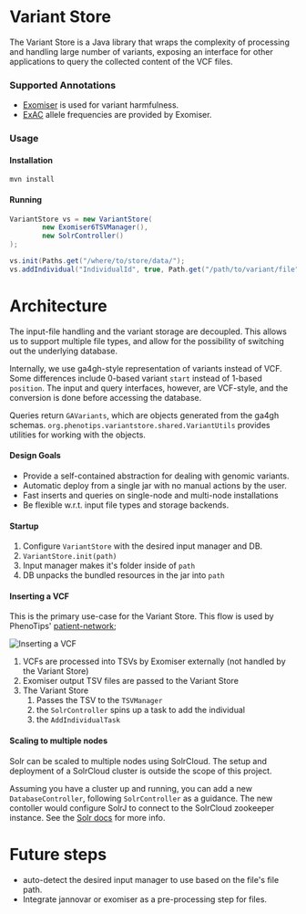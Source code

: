Variant Store
=============

The Variant Store is a Java library that wraps the complexity of processing and
handling large number of variants, exposing an interface for other applications to query
the collected content of the VCF files. 

### Supported Annotations

* [Exomiser](http://www.sanger.ac.uk/resources/software/exomiser/)
	is used for variant harmfulness.
* [ExAC](ftp://ftp.broadinstitute.org/pub/ExAC_release/release0.3/)
	allele frequencies are provided by Exomiser.

### Usage

#### Installation

    mvn install

#### Running

```java
VariantStore vs = new VariantStore(
		new Exomiser6TSVManager(),
		new SolrController()
);

vs.init(Paths.get("/where/to/store/data/");
vs.addIndividual("IndividualId", true, Path.get("/path/to/variant/file"));
```

# Architecture

The input-file handling and the variant storage are decoupled. This allows us to support multiple file 
types, and allow for the possibility of switching out the underlying database. 

Internally, we use ga4gh-style representation of variants instead of VCF. Some differences include 0-based variant 
`start` instead of 1-based `position`. The input and query interfaces, however, are VCF-style, and the conversion is 
done before accessing the database.

Queries return `GAVariants`, which are objects generated from the ga4gh schemas. 
`org.phenotips.variantstore.shared.VariantUtils` provides utilities for working with the objects.

#### Design Goals

* Provide a self-contained abstraction for dealing with genomic variants.
* Automatic deploy from a single jar with no manual actions by the user.
* Fast inserts and queries on single-node and multi-node installations
* Be flexible w.r.t. input file types and storage backends.


#### Startup

1. Configure `VariantStore` with the desired input manager and DB.
2. `VariantStore.init(path)`
3. Input manager makes it's folder inside of `path`
4. DB unpacks the bundled resources in the jar into `path`

#### Inserting a VCF

This is the primary use-case for the Variant Store. This flow is used by PhenoTips' 
[patient-network](https://github.com/phenotips/patient-network);

![Inserting a VCF](https://cdn.rawgit.com/phenotips/variant-store/master/doc/inserting-diagram.svg)

1. VCFs are processed into TSVs by Exomiser externally (not handled by the Variant Store)
2. Exomiser output TSV files are passed to the Variant Store
3. The Variant Store
	1. Passes the TSV to the `TSVManager`
	2. the `SolrController` spins up a task to add the individual
	3. the `AddIndividualTask` 

#### Scaling to multiple nodes

Solr can be scaled to multiple nodes using SolrCloud. The setup and deployment of a SolrCloud cluster is outside the
scope of this project. 

Assuming you have a cluster up and running, you can add a new `DatabaseController`, following `SolrController` as a guidance. 
The new contoller would configure SolrJ to connect to the SolrCloud zookeeper instance. See the 
[Solr docs](https://cwiki.apache.org/confluence/display/solr/Using+SolrJ) for more info.

# Future steps

* auto-detect the desired input manager to use based on the file's file path.
* Integrate jannovar or exomiser as a pre-processing step for files.
